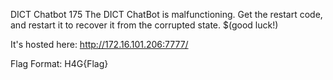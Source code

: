 DICT Chatbot
175
The DICT ChatBot is malfunctioning. Get the restart code, and restart it to recover it from the corrupted state. $(good luck!)

It's hosted here: http://172.16.101.206:7777/

Flag Format: H4G{Flag}